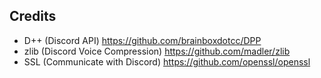 ## Credits
- D++ (Discord API) https://github.com/brainboxdotcc/DPP
- zlib (Discord Voice Compression) https://github.com/madler/zlib
- SSL (Communicate with Discord) https://github.com/openssl/openssl
